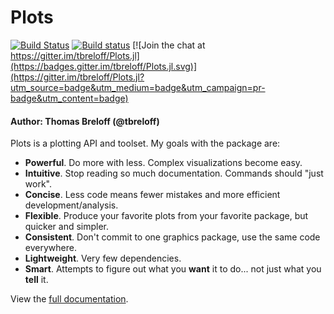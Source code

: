 # Plots

[![Build Status](https://travis-ci.org/JuliaPlots/Plots.jl.svg?branch=master)](https://travis-ci.org/JuliaPlots/Plots.jl)
[![Build status](https://ci.appveyor.com/api/projects/status/github/tbreloff/plots.jl?branch=master&svg=true)](https://ci.appveyor.com/project/tbreloff/plots-jl)
[![Join the chat at https://gitter.im/tbreloff/Plots.jl](https://badges.gitter.im/tbreloff/Plots.jl.svg)](https://gitter.im/tbreloff/Plots.jl?utm_source=badge&utm_medium=badge&utm_campaign=pr-badge&utm_content=badge)
<!-- [![Plots](http://pkg.julialang.org/badges/Plots_0.3.svg)](http://pkg.julialang.org/?pkg=Plots&ver=0.3) -->
<!-- [![Plots](http://pkg.julialang.org/badges/Plots_0.4.svg)](http://pkg.julialang.org/?pkg=Plots&ver=0.4) -->
<!-- [![Coverage Status](https://coveralls.io/repos/tbreloff/Plots.jl/badge.svg?branch=master)](https://coveralls.io/r/tbreloff/Plots.jl?branch=master) -->
<!-- [![codecov.io](http://codecov.io/github/tbreloff/Plots.jl/coverage.svg?branch=master)](http://codecov.io/github/tbreloff/Plots.jl?branch=master) -->

#### Author: Thomas Breloff (@tbreloff)

Plots is a plotting API and toolset.  My goals with the package are:

- **Powerful**.  Do more with less.  Complex visualizations become easy.
- **Intuitive**.  Stop reading so much documentation.  Commands should "just work".
- **Concise**.  Less code means fewer mistakes and more efficient development/analysis.
- **Flexible**.  Produce your favorite plots from your favorite package, but quicker and simpler.
- **Consistent**.  Don't commit to one graphics package, use the same code everywhere.
- **Lightweight**.  Very few dependencies.
- **Smart**. Attempts to figure out what you **want** it to do... not just what you **tell** it.

View the [full documentation](http://juliaplots.github.io).

